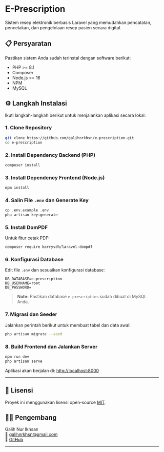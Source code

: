 # E-Prescription

Sistem resep elektronik berbasis Laravel yang memudahkan pencatatan, pencetakan, dan pengelolaan resep pasien secara digital.

## 📋 Persyaratan

Pastikan sistem Anda sudah terinstal dengan software berikut:

- PHP >= 8.1
- Composer
- Node.js >= 16
- NPM
- MySQL

## ⚙️ Langkah Instalasi

Ikuti langkah-langkah berikut untuk menjalankan aplikasi secara lokal:

### 1. Clone Repository

```bash
git clone https://github.com/galihnrkhsn/e-prescription.git
cd e-prescription
```

### 2. Install Dependency Backend (PHP)

```bash
composer install
```

### 3. Install Dependency Frontend (Node.js)

```bash
npm install
```

### 4. Salin File `.env` dan Generate Key

```bash
cp .env.example .env
php artisan key:generate
```

### 5. Install DomPDF

Untuk fitur cetak PDF:

```bash
composer require barryvdh/laravel-dompdf
```

### 6. Konfigurasi Database

Edit file `.env` dan sesuaikan konfigurasi database:

```env
DB_DATABASE=e-prescription
DB_USERNAME=root
DB_PASSWORD=
```

> **Note:** Pastikan database `e-prescription` sudah dibuat di MySQL Anda.

### 7. Migrasi dan Seeder

Jalankan perintah berikut untuk membuat tabel dan data awal:

```bash
php artisan migrate --seed
```

### 8. Build Frontend dan Jalankan Server

```bash
npm run dev
php artisan serve
```

Aplikasi akan berjalan di: [http://localhost:8000](http://localhost:8000)

---

## 📄 Lisensi

Proyek ini menggunakan lisensi open-source [MIT](https://opensource.org/licenses/MIT).

## 👨‍💻 Pengembang

Galih Nur Ikhsan  
📧 galihnrkhsn@gmail.com  
🔗 [GitHub](https://github.com/galihnrkhsn)

---
